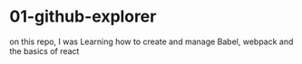 # 01-github-explorer


on this repo, I was Learning how to create and manage Babel, webpack and the basics of react
